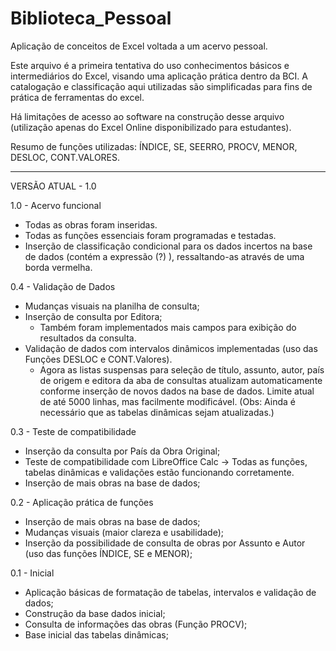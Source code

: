 # Biblioteca_Pessoal
Aplicação de conceitos de Excel voltada a um acervo pessoal.

Este arquivo é a primeira tentativa do uso conhecimentos básicos e intermediários do Excel, visando uma aplicação prática dentro da BCI.
A catalogação e classificação aqui utilizadas são simplificadas para fins de prática de ferramentas do excel.

Há limitações de acesso ao software na construção desse arquivo (utilização apenas do Excel Online disponibilizado para estudantes).

Resumo de funções utilizadas: ÍNDICE, SE, SEERRO, PROCV, MENOR, DESLOC, CONT.VALORES.
________________________________________________________________________________________________________________________________________________________

VERSÃO ATUAL - 1.0

1.0 - Acervo funcional

- Todas as obras foram inseridas.
- Todas as funções essenciais foram programadas e testadas.
- Inserção de classificação condicional para os dados incertos na base de dados (contém a expressão (?) ), ressaltando-as através de uma borda vermelha.

0.4 - Validação de Dados

- Mudanças visuais na planilha de consulta;
- Inserção de consulta por Editora;
  - Também foram implementados mais campos para exibição do resultados da consulta.
- Validação de dados com intervalos dinâmicos implementadas (uso das Funções DESLOC e CONT.Valores).
  - Agora as listas suspensas para seleção de título, assunto, autor, país de origem e editora da aba de consultas atualizam automaticamente conforme inserção de novos dados na base de dados. Limite atual de até 5000 linhas, mas facilmente modificável.
  (Obs: Ainda é necessário que as tabelas dinâmicas sejam atualizadas.)

0.3 - Teste de compatibilidade

- Inserção da consulta por País da Obra Original;
- Teste de compatibilidade com LibreOffice Calc -> Todas as funções, tabelas dinâmicas e validações estão funcionando 
corretamente.
- Inserção de mais obras na base de dados;

0.2 - Aplicação prática de funções
- Inserção de mais obras na base de dados;
- Mudanças visuais (maior clareza e usabilidade);
- Inserção da possibilidade de consulta de obras por Assunto e Autor (uso das funções ÍNDICE, SE e MENOR);

0.1 - Inicial
- Aplicação básicas de formatação de tabelas, intervalos e validação de dados;
- Construção da base dados inicial;
- Consulta de informações das obras (Função PROCV);
- Base inicial das tabelas dinâmicas;


